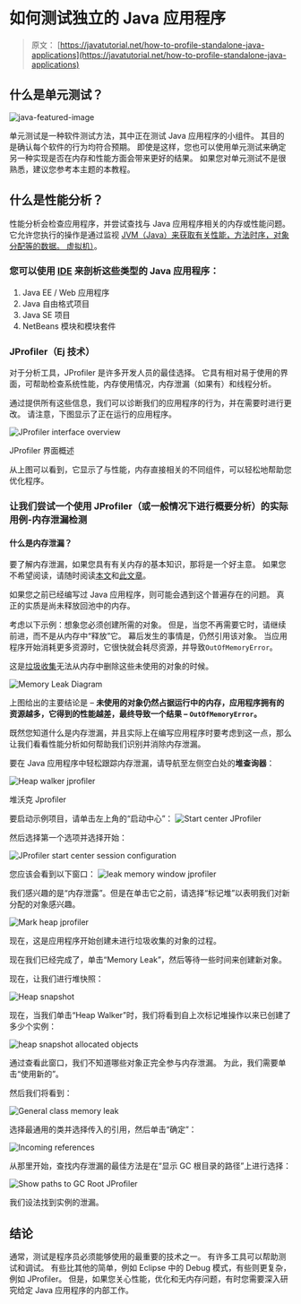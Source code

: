 # 如何测试独立的 Java 应用程序

> 原文： [https://javatutorial.net/how-to-profile-standalone-java-applications](https://javatutorial.net/how-to-profile-standalone-java-applications)

## 什么是单元测试？

![java-featured-image](img/e0db051dedc1179e7424b6d998a6a772.jpg)

单元测试是一种软件测试方法，其中正在测试 Java 应用程序的小组件。 其目的是确认每个软件的行为均符合预期。 即使是这样，您也可以使用单元测试来确定另一种实现是否在内存和性能方面会带来更好的结果。 如果您对单元测试不是很熟悉，建议您参考本主题的本教程。

## 什么是性能分析？

性能分析会检查应用程序，并尝试查找与 Java 应用程序相关的内存或性能问题。它允许您执行的操作是通过监视 [JVM（Java）来获取有关性能，方法时序，对象分配等的数据。 虚拟机）](https://javatutorial.net/jvm-explained)。

### 您可以使用 [IDE](https://javatutorial.net/choose-your-java-ide-eclipse-netbeans-and-intellij-idea) 来剖析这些类型的 Java 应用程序：

1.  Java EE / Web 应用程序
2.  Java 自由格式项目
3.  Java SE 项目
4.  NetBeans 模块和模块套件

### JProfiler（Ej 技术）

对于分析工具，JProfiler 是许多开发人员的最佳选择。 它具有相对易于使用的界面，可帮助检查系统性能，内存使用情况，内存泄漏（如果有）和线程分析。

通过提供所有这些信息，我们可以诊断我们的应用程序的行为，并在需要时进行更改。 请注意，下图显示了正在运行的应用程序。

![JProfiler interface overview](img/e64772fbabf26b1c9571a457267b4048.jpg)

JProfiler 界面概述

从上图可以看到，它显示了与性能，内存直接相关的不同组件，可以轻松地帮助您优化程序。

### 让我们尝试一个使用 JProfiler（或一般情况下进行概要分析）的实际用例-内存泄漏检测

#### 什么是内存泄漏？

要了解内存泄漏，如果您具有有关内存的基本知识，那将是一个好主意。 如果您不希望阅读，请随时阅读[本文](https://javatutorial.net/java-memory-examples)和[此文章](https://javatutorial.net/java-increase-memory)。

如果您之前已经编写过 Java 应用程序，则可能会遇到这个普遍存在的问题。 真正的实质是尚未释放回池中的内存。

考虑以下示例：想象您必须创建所需的对象。 但是，当您不再需要它时，请继续前进，而不是从内存中“释放”它。 幕后发生的事情是，仍然引用该对象。 当应用程序开始消耗更多资源时，它很快就会耗尽资源，并导致`OutOfMemoryError`。

这是[垃圾收集](https://javatutorial.net/java-garbage-collection)无法从内存中删除这些未使用的对象的时候。

![Memory Leak Diagram](img/4c9b96ca2cbd880236a553e493c932f8.jpg)

上图给出的主要结论是 – **未使用的对象仍然占据运行中的内存，应用程序拥有的资源越多，它得到的性能越差，最终导致一个结果 – `OutOfMemoryError`。**

既然您知道什么是内存泄漏，并且实际上在编写应用程序时要考虑到这一点，那么让我们看看性能分析如何帮助我们识别并消除内存泄漏。

要在 Java 应用程序中轻松跟踪内存泄漏，请导航至左侧空白处的**堆查询器**：

![Heap walker jprofiler](img/6f74e4b8c5732863e523e39e39cb57cf.jpg)

堆沃克 Jprofiler

要启动示例项目，请单击左上角的“启动中心”：
![Start center JProfiler](img/df6eadfd3cbc447b838723ea49f8dce8.jpg)

然后选择第一个选项并选择开始：

![JProfiler start center session configuration](img/19de3260bc951a689c83c72ba0617640.jpg)

您应该会看到以下窗口：
![leak memory window jprofiler](img/3b47639758ca3c34569b35ee76711d3e.jpg)

我们感兴趣的是“内存泄露”。但是在单击它之前，请选择“标记堆”以表明我们对新分配的对象感兴趣。

![Mark heap jprofiler](img/44c66fe7391db53641cdb9b4c447b77f.jpg)

现在，这是应用程序开始创建未进行垃圾收集的对象的过程。

现在我们已经完成了，单击“Memory Leak”，然后等待一些时间来创建新对象。

现在，让我们进行堆快照：

![Heap snapshot](img/e571048a036815d5470e7a6779863875.jpg)

现在，当我们单击“Heap Walker”时，我们将看到自上次标记堆操作以来已创建了多少个实例：

![heap snapshot allocated objects](img/4adb7e78dabfb70e77e28232e0d5f355.jpg)

通过查看此窗口，我们不知道哪些对象正完全参与内存泄漏。 为此，我们需要单击“使用新的”。

然后我们将看到：

![General class memory leak](img/be432cec6f94b91d231a39c5dfcdbe76.jpg)

选择最通用的类​​并选择传入的引用，然后单击“确定”：

![Incoming references](img/638833728edb022bd3be3f4904b2d5d1.jpg)

从那里开始，查找内存泄漏的最佳方法是在“显示 GC 根目录的路径”上进行选择：

![Show paths to GC Root JProfiler](img/cb4146bf4139ff09f6ba5c40bbfd4838.jpg)

我们设法找到实例的泄漏。

## 结论

通常，测试是程序员必须能够使用的最重要的技术之一。 有许多工具可以帮助测试和调试。 有些比其他的简单，例如 Eclipse 中的 Debug 模式，有些则更复杂，例如 JProfiler。 但是，如果您关心性能，优化和无内存问题，有时您需要深入研究给定 Java 应用程序的内部工作。